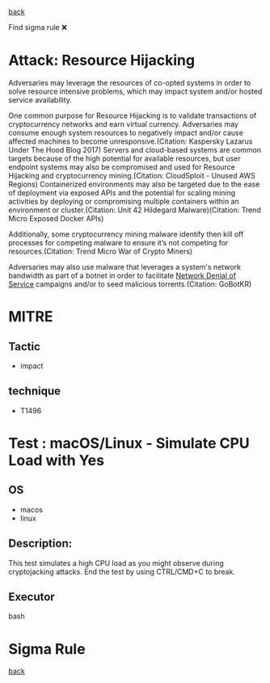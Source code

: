 
[back](../index.md)

Find sigma rule :x: 

# Attack: Resource Hijacking 

Adversaries may leverage the resources of co-opted systems in order to solve resource intensive problems, which may impact system and/or hosted service availability. 

One common purpose for Resource Hijacking is to validate transactions of cryptocurrency networks and earn virtual currency. Adversaries may consume enough system resources to negatively impact and/or cause affected machines to become unresponsive.(Citation: Kaspersky Lazarus Under The Hood Blog 2017) Servers and cloud-based systems are common targets because of the high potential for available resources, but user endpoint systems may also be compromised and used for Resource Hijacking and cryptocurrency mining.(Citation: CloudSploit - Unused AWS Regions) Containerized environments may also be targeted due to the ease of deployment via exposed APIs and the potential for scaling mining activities by deploying or compromising multiple containers within an environment or cluster.(Citation: Unit 42 Hildegard Malware)(Citation: Trend Micro Exposed Docker APIs)

Additionally, some cryptocurrency mining malware identify then kill off processes for competing malware to ensure it’s not competing for resources.(Citation: Trend Micro War of Crypto Miners)

Adversaries may also use malware that leverages a system's network bandwidth as part of a botnet in order to facilitate [Network Denial of Service](https://attack.mitre.org/techniques/T1498) campaigns and/or to seed malicious torrents.(Citation: GoBotKR)

# MITRE
## Tactic
  - impact


## technique
  - T1496


# Test : macOS/Linux - Simulate CPU Load with Yes
## OS
  - macos
  - linux


## Description:
This test simulates a high CPU load as you might observe during cryptojacking attacks.
End the test by using CTRL/CMD+C to break.


## Executor
bash

# Sigma Rule


[back](../index.md)
